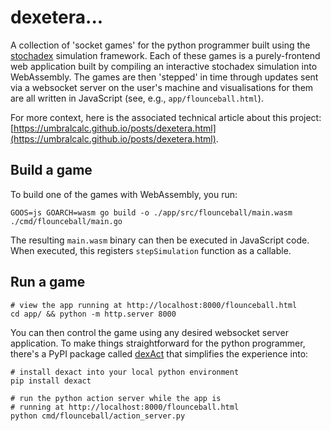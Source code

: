 # dexetera...

A collection of 'socket games' for the python programmer built using the [stochadex](https://github.com/umbralcalc/stochadex) simulation framework. Each of these games is a purely-frontend web application built by compiling an interactive stochadex simulation into WebAssembly. The games are then 'stepped' in time through updates sent via a websocket server on the user's machine and visualisations for them are all written in JavaScript (see, e.g., `app/flounceball.html`).

For more context, here is the associated technical article about this project: [https://umbralcalc.github.io/posts/dexetera.html](https://umbralcalc.github.io/posts/dexetera.html).

## Build a game

To build one of the games with WebAssembly, you run:

```shell
GOOS=js GOARCH=wasm go build -o ./app/src/flounceball/main.wasm ./cmd/flounceball/main.go 
```

The resulting `main.wasm` binary can then be executed in JavaScript code. When executed, this registers `stepSimulation` function as a callable.

## Run a game

```shell
# view the app running at http://localhost:8000/flounceball.html
cd app/ && python -m http.server 8000
```

You can then control the game using any desired websocket server application. To make things straightforward for the python programmer, there's a PyPI package called [dexAct](https://pypi.org/project/dexact/) that simplifies the experience into:

```shell
# install dexact into your local python environment
pip install dexact

# run the python action server while the app is 
# running at http://localhost:8000/flounceball.html
python cmd/flounceball/action_server.py
```
